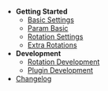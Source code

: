 - **Getting Started**
  - [Basic Settings](basic-settings.md)
  - [Param Basic](param-basic.md)
  - [Rotation Settings](rotation-settings.md)
  - [Extra Rotations](extra-rotations.md)
- **Development**
  - [Rotation Development](RotationDev/)
  - [Plugin Development](Development/)
- [Changelog](https://github.com/ArchiDog1998/RotationSolver/blob/release/CHANGELOG.md)


